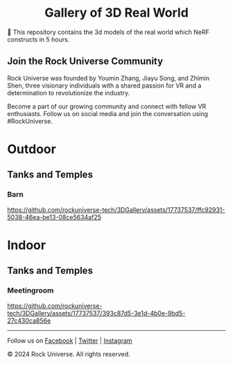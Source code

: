 <h1 align="center"> Gallery of 3D Real World </h1> 


:rotating_light: This repository contains the 3d models of the real world which NeRF constructs in 5 hours.

## Join the Rock Universe Community

Rock Universe was founded by Youmin Zhang, Jiayu Song, and Zhimin Shen, three visionary individuals with a shared passion for VR and a determination to revolutionize the industry.

Become a part of our growing community and connect with fellow VR enthusiasts. Follow us on social media and join the conversation using #RockUniverse.

# Outdoor

## Tanks and Temples

### Barn



https://github.com/rockuniverse-tech/3DGallery/assets/17737537/ffc92931-5038-46ea-be13-08ce5634af25




# Indoor

## Tanks and Temples

### Meetingroom

https://github.com/rockuniverse-tech/3DGallery/assets/17737537/393c87d5-3e1d-4b0e-9bd5-27c430ca856e

---

Follow us on [Facebook](https://www.facebook.com/RockUniverse) | [Twitter](https://twitter.com/RockUniverse) | [Instagram](https://www.instagram.com/RockUniverse)

© 2024 Rock Universe. All rights reserved.
